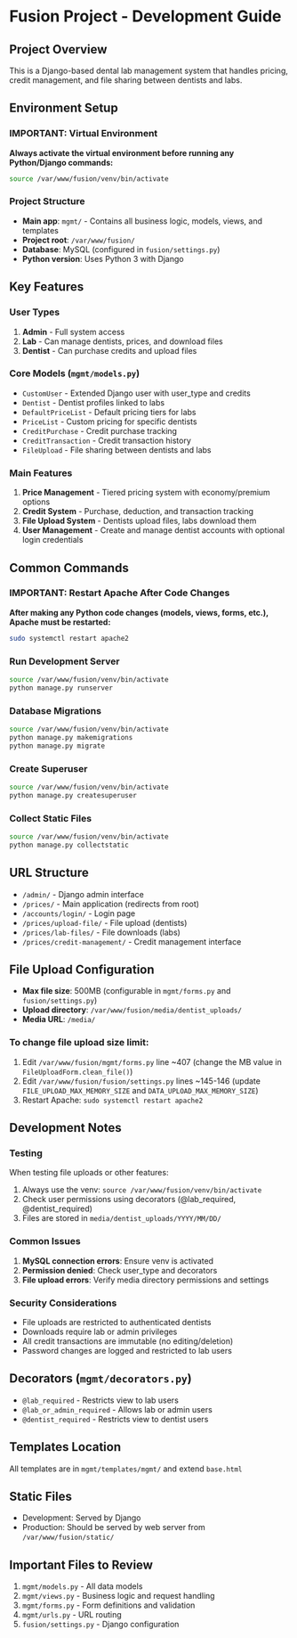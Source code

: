 # Fusion Project - Development Guide

## Project Overview
This is a Django-based dental lab management system that handles pricing, credit management, and file sharing between dentists and labs.

## Environment Setup

### IMPORTANT: Virtual Environment
**Always activate the virtual environment before running any Python/Django commands:**
```bash
source /var/www/fusion/venv/bin/activate
```

### Project Structure
- **Main app**: `mgmt/` - Contains all business logic, models, views, and templates
- **Project root**: `/var/www/fusion/`
- **Database**: MySQL (configured in `fusion/settings.py`)
- **Python version**: Uses Python 3 with Django

## Key Features

### User Types
1. **Admin** - Full system access
2. **Lab** - Can manage dentists, prices, and download files
3. **Dentist** - Can purchase credits and upload files

### Core Models (`mgmt/models.py`)
- `CustomUser` - Extended Django user with user_type and credits
- `Dentist` - Dentist profiles linked to labs
- `DefaultPriceList` - Default pricing tiers for labs
- `PriceList` - Custom pricing for specific dentists
- `CreditPurchase` - Credit purchase tracking
- `CreditTransaction` - Credit transaction history
- `FileUpload` - File sharing between dentists and labs

### Main Features
1. **Price Management** - Tiered pricing system with economy/premium options
2. **Credit System** - Purchase, deduction, and transaction tracking
3. **File Upload System** - Dentists upload files, labs download them
4. **User Management** - Create and manage dentist accounts with optional login credentials

## Common Commands

### IMPORTANT: Restart Apache After Code Changes
**After making any Python code changes (models, views, forms, etc.), Apache must be restarted:**
```bash
sudo systemctl restart apache2
```

### Run Development Server
```bash
source /var/www/fusion/venv/bin/activate
python manage.py runserver
```

### Database Migrations
```bash
source /var/www/fusion/venv/bin/activate
python manage.py makemigrations
python manage.py migrate
```

### Create Superuser
```bash
source /var/www/fusion/venv/bin/activate
python manage.py createsuperuser
```

### Collect Static Files
```bash
source /var/www/fusion/venv/bin/activate
python manage.py collectstatic
```

## URL Structure
- `/admin/` - Django admin interface
- `/prices/` - Main application (redirects from root)
- `/accounts/login/` - Login page
- `/prices/upload-file/` - File upload (dentists)
- `/prices/lab-files/` - File downloads (labs)
- `/prices/credit-management/` - Credit management interface

## File Upload Configuration
- **Max file size**: 500MB (configurable in `mgmt/forms.py` and `fusion/settings.py`)
- **Upload directory**: `/var/www/fusion/media/dentist_uploads/`
- **Media URL**: `/media/`

### To change file upload size limit:
1. Edit `/var/www/fusion/mgmt/forms.py` line ~407 (change the MB value in `FileUploadForm.clean_file()`)
2. Edit `/var/www/fusion/fusion/settings.py` lines ~145-146 (update `FILE_UPLOAD_MAX_MEMORY_SIZE` and `DATA_UPLOAD_MAX_MEMORY_SIZE`)
3. Restart Apache: `sudo systemctl restart apache2`

## Development Notes

### Testing
When testing file uploads or other features:
1. Always use the venv: `source /var/www/fusion/venv/bin/activate`
2. Check user permissions using decorators (@lab_required, @dentist_required)
3. Files are stored in `media/dentist_uploads/YYYY/MM/DD/`

### Common Issues
1. **MySQL connection errors**: Ensure venv is activated
2. **Permission denied**: Check user_type and decorators
3. **File upload errors**: Verify media directory permissions and settings

### Security Considerations
- File uploads are restricted to authenticated dentists
- Downloads require lab or admin privileges
- All credit transactions are immutable (no editing/deletion)
- Password changes are logged and restricted to lab users

## Decorators (`mgmt/decorators.py`)
- `@lab_required` - Restricts view to lab users
- `@lab_or_admin_required` - Allows lab or admin users
- `@dentist_required` - Restricts view to dentist users

## Templates Location
All templates are in `mgmt/templates/mgmt/` and extend `base.html`

## Static Files
- Development: Served by Django
- Production: Should be served by web server from `/var/www/fusion/static/`

## Important Files to Review
1. `mgmt/models.py` - All data models
2. `mgmt/views.py` - Business logic and request handling
3. `mgmt/forms.py` - Form definitions and validation
4. `mgmt/urls.py` - URL routing
5. `fusion/settings.py` - Django configuration